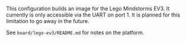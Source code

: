 This configuration builds an image for the Lego Mindstorms EV3. It currently is only accessible via
the UART on port 1. It is planned for this limitation to go away in the future.

See `board/lego-ev3/README.md` for notes on the platform.
